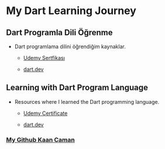 # My Dart Learning Journey

## Dart Programla Dili Öğrenme

- Dart programlama dilini öğrendiğim kaynaklar.

  - [Udemy Sertfikası](https://www.udemy.com/certificate/UC-96dba24f-4972-4793-947a-d1b2bfdbc945/)

  - [dart.dev](https://dart.dev/language)

## Learning with Dart Program Language

- Resources where I learned the Dart programming language.

  - [Udemy Certificate](https://www.udemy.com/certificate/UC-96dba24f-4972-4793-947a-d1b2bfdbc945/)

  - [dart.dev](https://dart.dev/language)

### [My Github Kaan Caman](https://github.com/kaancaman)
